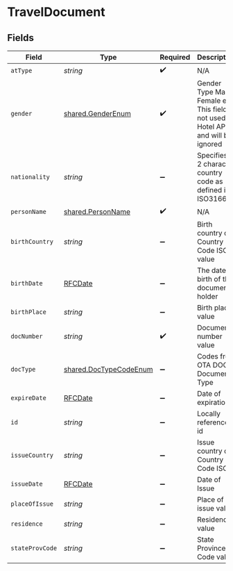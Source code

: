 # TravelDocument


## Fields

| Field                                                                                  | Type                                                                                   | Required                                                                               | Description                                                                            | Example                                                                                |
| -------------------------------------------------------------------------------------- | -------------------------------------------------------------------------------------- | -------------------------------------------------------------------------------------- | -------------------------------------------------------------------------------------- | -------------------------------------------------------------------------------------- |
| `atType`                                                                               | *string*                                                                               | :heavy_check_mark:                                                                     | N/A                                                                                    | TravelDocumentDetail                                                                   |
| `gender`                                                                               | [shared.GenderEnum](../../../sdk/models/shared/genderenum.md)                          | :heavy_check_mark:                                                                     | Gender Type Male, Female etc. This field is not used by Hotel APIs and will be ignored |                                                                                        |
| `nationality`                                                                          | *string*                                                                               | :heavy_minus_sign:                                                                     | Specifies a 2 character country code as defined in ISO3166.                            | BR                                                                                     |
| `personName`                                                                           | [shared.PersonName](../../../sdk/models/shared/personname.md)                          | :heavy_check_mark:                                                                     | N/A                                                                                    |                                                                                        |
| `birthCountry`                                                                         | *string*                                                                               | :heavy_minus_sign:                                                                     | Birth country on Country Code ISO value                                                | AR                                                                                     |
| `birthDate`                                                                            | [RFCDate](../../../types/rfcdate.md)                                                   | :heavy_minus_sign:                                                                     | The date of birth of the document holder                                               | 1995-04-22                                                                             |
| `birthPlace`                                                                           | *string*                                                                               | :heavy_minus_sign:                                                                     | Birth place value                                                                      | Ontario                                                                                |
| `docNumber`                                                                            | *string*                                                                               | :heavy_check_mark:                                                                     | Document number value                                                                  | B37201                                                                                 |
| `docType`                                                                              | [shared.DocTypeCodeEnum](../../../sdk/models/shared/doctypecodeenum.md)                | :heavy_minus_sign:                                                                     | Codes from OTA DOC - Document Type                                                     | Passport                                                                               |
| `expireDate`                                                                           | [RFCDate](../../../types/rfcdate.md)                                                   | :heavy_minus_sign:                                                                     | Date of expiration                                                                     | 2002-11-13                                                                             |
| `id`                                                                                   | *string*                                                                               | :heavy_minus_sign:                                                                     | Locally referenced id                                                                  | 34                                                                                     |
| `issueCountry`                                                                         | *string*                                                                               | :heavy_minus_sign:                                                                     | Issue country on Country Code ISO                                                      | CA                                                                                     |
| `issueDate`                                                                            | [RFCDate](../../../types/rfcdate.md)                                                   | :heavy_minus_sign:                                                                     | Date of Issue                                                                          | 2002-10-13                                                                             |
| `placeOfIssue`                                                                         | *string*                                                                               | :heavy_minus_sign:                                                                     | Place of issue value                                                                   | Birmingham                                                                             |
| `residence`                                                                            | *string*                                                                               | :heavy_minus_sign:                                                                     | Residence value                                                                        | 1st section 8th st                                                                     |
| `stateProvCode`                                                                        | *string*                                                                               | :heavy_minus_sign:                                                                     | State Province Code value                                                              | 44                                                                                     |